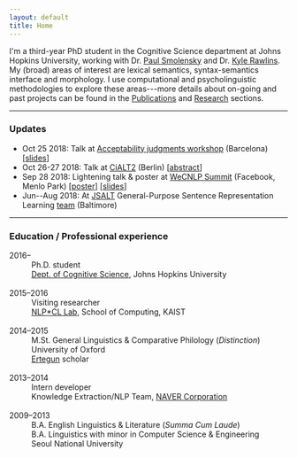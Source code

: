 ```yaml
---
layout: default
title: Home
---
```


I'm a third-year PhD student in the Cognitive Science department at Johns Hopkins University, working with Dr. <a href="https://www.microsoft.com/en-us/research/people/psmo/">Paul Smolensky</a> and Dr. <a href="http://sites.krieger.jhu.edu/rawlins/">Kyle Rawlins</a>. My (broad) areas of interest are lexical semantics, syntax-semantics interface and morphology. I use computational and psycholinguistic methodologies to explore these areas---more details about on-going and past projects can be found in the <a href="/publications">Publications</a> and <a href="/research">Research</a> sections.

* * *
### Updates
* Oct 25 2018:
Talk at <a href="https://sites.google.com/view/acceptability/home">Acceptability judgments workshop</a> (Barcelona) [<a target="_blank" href="/assets/files/acceptability_slides.pdf">slides</a>]
* Oct 26-27 2018:
Talk at <a href="https://sites.google.com/site/cialt2berlin/home">CiALT2</a> (Berlin) [<a target="_blank" href="/assets/files/CiALT2_kim_rawlins_smolensky.pdf">abstract</a>]
* Sep 28 2018:
Lightening talk & poster at <a href="https://wecnlpsummit2018rsvp.splashthat.com/">WeCNLP Summit</a> (Facebook, Menlo Park) [<a target="_blank" href="/assets/files/nkim_wecnlp_poster.pdf">poster</a>] \[<a target="_blank" href="/assets/files/nkim_wecnlp_slides.pdf">slides</a>] 
* Jun--Aug 2018:
At <a href="https://www.clsp.jhu.edu/workshops/18-workshop/">JSALT</a> General-Purpose Sentence Representation Learning <a href="https://jsalt18-sentence-repl.github.io/">team</a> (Baltimore)

* * *
### Education / Professional experience
<dl>
<dt>2016&#8211; </dt>
<dd>Ph.D. student<br> <a href="http://cogsci.jhu.edu/">Dept. of Cognitive Science</a>, Johns Hopkins University</dd>
<br>
<dt>2015&#8211;2016  </dt>
<dd>Visiting researcher <br> <a href="http://nlpcl.kaist.ac.kr">NLP*CL Lab</a>, School of Computing, KAIST</dd>
<br>
<dt>2014&#8211;2015  </dt>
<dd>M.St. General Linguistics & Comparative Philology (<i>Distinction</i>)<br> University of Oxford</dd>
<dd><a href="https://www.ertegun.ox.ac.uk/">Ertegun</a> scholar</dd> 
<br>
<dt>2013&#8211;2014  </dt>
<dd>Intern developer<br>Knowledge Extraction/NLP Team, <a href="https://www.navercorp.com/en/index.nhn">NAVER Corporation</a>  </dd>
<br>
<dt>2009&#8211;2013  </dt>  
<dd>B.A. English Linguistics & Literature (<i>Summa Cum Laude</i>) <br>
B.A. Linguistics with minor in Computer Science & Engineering   <br>
Seoul National University <br>
</dd>
</dl>

